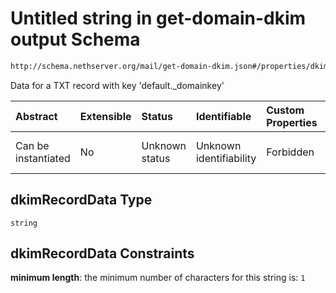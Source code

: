 # Untitled string in get-domain-dkim output Schema

```txt
http://schema.nethserver.org/mail/get-domain-dkim.json#/properties/dkimRecordData
```

Data for a TXT record with key 'default.\_domainkey'

| Abstract            | Extensible | Status         | Identifiable            | Custom Properties | Additional Properties | Access Restrictions | Defined In                                                                 |
| :------------------ | :--------- | :------------- | :---------------------- | :---------------- | :-------------------- | :------------------ | :------------------------------------------------------------------------- |
| Can be instantiated | No         | Unknown status | Unknown identifiability | Forbidden         | Allowed               | none                | [get-domain-dkim.json\*](mail/get-domain-dkim.json "open original schema") |

## dkimRecordData Type

`string`

## dkimRecordData Constraints

**minimum length**: the minimum number of characters for this string is: `1`
